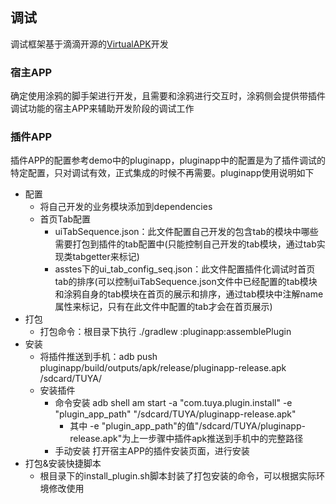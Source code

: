 ## 调试
调试框架基于滴滴开源的[VirtualAPK](https://github.com/didi/VirtualAPK)开发
### 宿主APP
确定使用涂鸦的脚手架进行开发，且需要和涂鸦进行交互时，涂鸦侧会提供带插件调试功能的宿主APP来辅助开发阶段的调试工作
### 插件APP
插件APP的配置参考demo中的pluginapp，pluginapp中的配置是为了插件调试的特定配置，只对调试有效，正式集成的时候不再需要。pluginapp使用说明如下

+ 配置
	+ 将自己开发的业务模块添加到dependencies
	+ 首页Tab配置
		+ uiTabSequence.json：此文件配置自己开发的包含tab的模块中哪些需要打包到插件的tab配置中(只能控制自己开发的tab模块，通过tab实现类tabgetter来标记)
		+ asstes下的ui\_tab\_config\_seq.json：此文件配置插件化调试时首页tab的排序(可以控制uiTabSequence.json文件中已经配置的tab模块和涂鸦自身的tab模块在首页的展示和排序，通过tab模块中注解name属性来标记，只有在此文件中配置的tab才会在首页展示)
+ 打包
	+ 打包命令：根目录下执行 ./gradlew :pluginapp:assemblePlugin 
+ 安装
	+ 将插件推送到手机：adb push pluginapp/build/outputs/apk/release/pluginapp-release.apk /sdcard/TUYA/
	+ 安装插件
		+ 命令安装 adb shell am start -a "com.tuya.plugin.install" -e "plugin_app_path" "/sdcard/TUYA/pluginapp-release.apk"
			+ 其中 -e "plugin_app_path"的值"/sdcard/TUYA/pluginapp-release.apk"为上一步骤中插件apk推送到手机中的完整路径
		+ 手动安装 打开宿主APP的插件安装页面，进行安装
+ 打包&安装快捷脚本
	+ 根目录下的install_plugin.sh脚本封装了打包安装的命令，可以根据实际环境修改使用 
